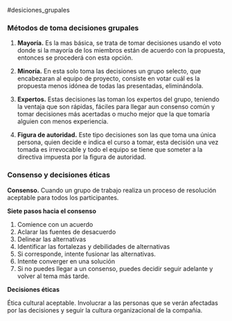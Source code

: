 #desiciones_grupales

### Métodos de toma decisiones grupales

1. **Mayoría.** 
   Es la mas básica, se trata de tomar decisiones usando el voto donde si la mayoría de los miembros están de acuerdo con la propuesta, entonces se procederá con esta opción.

2. **Minoría.**
   En esta solo toma las decisiones un grupo selecto, que encabezaran al equipo de proyecto, consiste en votar cuál es la propuesta menos idónea de todas las presentadas, eliminándola.
   
3. **Expertos.**
   Estas decisiones las toman los expertos del grupo, teniendo la ventaja que son rápidas, fáciles para llegar aun consenso común y tomar decisiones más acertadas o mucho mejor que la que tomaría alguien con menos experiencia.
   
4. **Figura de autoridad.**
   Este tipo decisiones son las que toma una única persona, quien decide e indica el curso a tomar, esta decisión una vez tomada es irrevocable y todo el equipo se tiene que someter a la directiva impuesta por la figura de autoridad.


### Consenso y decisiones éticas

**Consenso.**
Cuando un grupo de trabajo realiza un proceso de resolución aceptable para todos los participantes.

**Siete pasos hacia el consenso**

1. Comience con un acuerdo
2. Aclarar las fuentes de desacuerdo
3. Delinear las alternativas
4. Identificar las fortalezas y debilidades de alternativas
5. Si corresponde, intente fusionar las alternativas.
6. Intente converger en una solución
7. Si no puedes llegar a un consenso, puedes decidir seguir adelante y volver al tema más tarde.

**Decisiones éticas**

Ética cultural aceptable. Involucrar a las personas que se verán afectadas por las decisiones y seguir la cultura organizacional de la compañia.